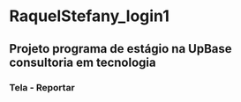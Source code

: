 # RaquelStefany_login1
## Projeto programa de estágio na UpBase consultoria em tecnologia

### Tela - Reportar
